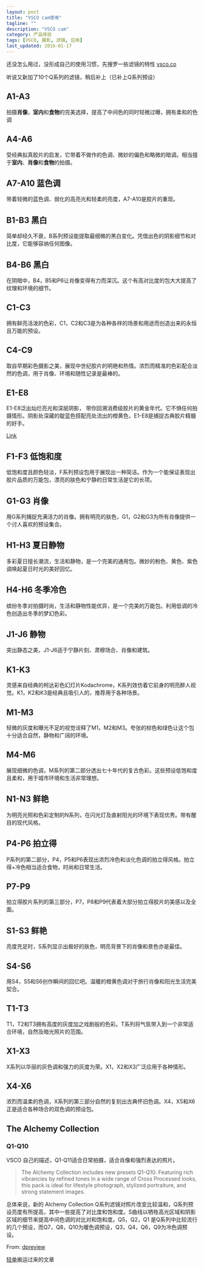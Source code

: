 ```yaml
---
layout: post
title: "VSCO cam使用"
tagline: ""
description: "VSCO cam"
category: 产品体验
tags: [VSCO, 摄影, 滤镜, 应用]
last_updated: 2016-01-17
---
```


还没怎么用过，没形成自己的使用习惯，先搜罗一些滤镜的特性 [vsco.co](http://vsco.co)

听说又新加了10个Q系列的滤镜，稍后补上（已补上Q系列预设）

## A1-A3

拍摄**肖像**，**室内**和**食物**的完美选择，提高了中间色的同时轻微过曝，拥有柔和的色调

## A4-A6

受经典拟真胶片的启发，它带着不做作的色调、微妙的偏色和略微的暗调。相当擅于**室内**、**肖像**和**食物**的拍摄。

## A7-A10 蓝色调

带着轻微的蓝色调、弱化的高亮光和轻柔的亮度，A7-A10是胶片的重现。

## B1-B3 黑白

简单却经久不衰，B系列预设能提取最细微的黑白变化。凭借出色的阴影细节和对比度，它能够容纳任何图像。

## B4-B6 黑白

在阴暗中，B4，B5和P6让肖像变得有力而深沉。这个有高对比度的包大大提高了纹理和环境的细节。

## C1-C3

拥有鲜亮活泼的色彩，C1，C2和C3是为各种各样的场景和用途而创造出来的永恒且万能的预设。

## C4-C9

取自早期彩色摄影之美，展现中世纪胶片的明艳和热情。浓烈而精准的色彩配合淡然的色调，用于肖像、环境和随性记录是最棒的。

## E1-E8

E1-E8泛出灿烂亮光和深层阴影， 带你回溯消费级胶片的黄金年代。它不惧任何拍摄情形。阴影处深藏的靛蓝色搭配亮处流出的橙黄色，E1-E8是捕捉古典胶片精髓的好手。

[Link](http://grid.vsco.co/journal/introducing-the-essence-archetype-collection-for-vsco-cam?utm_source=qdan.me#/)

## F1-F3 低饱和度

低饱和度且颜色轻淡，F系列预设包用于展现出一种简洁。作为一个能保证表现出胶片品质的万能包，漂亮的肤色和宁静的日常生活是它的长项。

## G1-G3 肖像

用G系列捕捉充满活力的肖像。拥有明亮的肤色，G1，G2和G3为所有肖像提供一个讨人喜欢的预设集合。

## H1-H3 夏日静物

多彩夏日擅长潮流，生活和静物，是一个完美的通用包。微妙的粉色、黄色、紫色调唤起夏日时光的美好回忆。

## H4-H6 冬季冷色

缤纷冬季对拍摄时尚，生活和静物性能优异，是一个完美的万能包。利用低调的冷色创造出冬季的梦幻色彩。

## J1-J6 静物

突出静态之美，J1-J6适于宁静片刻、肃穆场合、肖像和建筑。

## K1-K3

灵感来自经典的柯达彩色幻灯片Kodachrome，K系列效仿着它前身的明亮醉人视觉。K1，K2和K3是经典且吸引人的，推荐用于各种场景。

## M1-M3

轻微的灰度和曝光不足的视觉诠释了M1，M2和M3。夸张的棕色和绿色让这个包十分适合自然，静物和广阔的环境。

## M4-M6

展现细微的色调，M系列的第二部分透出七十年代的复古色彩。这些预设低饱和度且柔和，用于城市环境和生活非常理想。

## N1-N3 鲜艳

为明亮光照和色彩定制的N系列，在闪光灯及直射阳光的环境下表现优秀。带有醒目的现代风格。

## P4-P6 拍立得

P系列的第二部分，P4，P5和P6表现出浓烈冷色和淡化色调的拍立得风格。拍立得+冷色相当适合食物，时尚和日常生活。

## P7-P9

拍立得胶片系列的第三部分，P7，P8和P9代表着大部分拍立得胶片的美感以及全面。

## S1-S3 鲜艳

亮度充足时，S系列显示出极好的肤色，明亮背景下的肖像和景色亦是最佳。

## S4-S6

用S4，S5和S6创作瞬间的回忆吧。温暖的橙黄色调对于旅行肖像和阳光生活完美契合。

## T1-T3

T1，T2和T3拥有高度的灰度加之戏剧般的色彩。T系列将气氛带入到一个非常适合环境，自然及暗光照片的范围。

## X1-X3

X系列以华丽的灰色调和强力的灰度为荣。X1，X2和X3广泛应用于各种情形。

## X4-X6

浓烈而温柔的色调，X系列的第三部分自然的复刻出古典怀旧色调。X4，X5和X6正是适合各种场合的双色调的预设包。

## The Alchemy Collection

### Q1-Q10

VSCO 自己的描述，Q1-Q11适合日常拍摄，适合肖像和强烈表达的照片。

> The Alchemy Collection includes new presets Q1-Q10. Featuring rich vibrancies by refined tones in a wide range of Cross Processed looks, this pack is ideal for lifestyle photograph, stylized portraiture, and strong statement images.

总体来说，新的 Alchemy Collection Q系列滤镜对照片改变比较温和，Q系列预设亮度有所提高，其中一些提高了对比度和饱和度。S曲线以牺牲高光区域和阴影区域的细节来提高中间色调的对比对和饱和度。Q5，Q2，Q1 是Q系列中比较流行的几个预设，而Q7，Q8，Q10为暖色调预设，Q3，Q4，Q6，Q9为冷色调预设。

From: [dpreview](http://www.dpreview.com/forums/post/55641008)

[轻单](https://qdan.me/list/VSIO9DUi6BCRDF6d)搬运过来的文章
